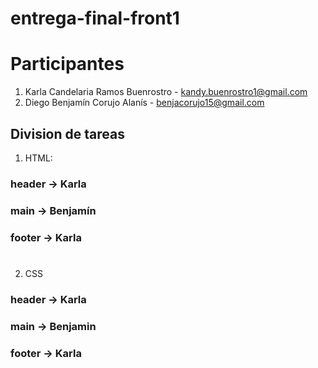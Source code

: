 # entrega-final-front1
# Participantes

1. Karla Candelaria Ramos Buenrostro - kandy.buenrostro1@gmail.com
2. Diego Benjamín Corujo Alanís - benjacorujo15@gmail.com

## Division de tareas

1. HTML: 
### header -> Karla
### main -> Benjamín
### footer -> Karla
#

2. CSS
### header -> Karla
### main -> Benjamin
### footer -> Karla